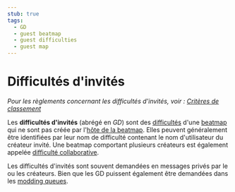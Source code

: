 ```yaml
---
stub: true
tags:
  - GD
  - guest beatmap
  - guest difficulties
  - guest map
---
```


# Difficultés d'invités

*Pour les règlements concernant les difficultés d'invités, voir : [Critères de classement](/wiki/Ranking_Criteria)*

Les **difficultés d'invités** (abrégé en *GD*) sont des [difficultés](/wiki/Beatmap/Difficulty) d'une [beatmap](/wiki/Beatmap) qui ne sont pas créée par l'[hôte de la beatmap](/wiki/Beatmap/Beatmap_host). Elles peuvent généralement être identifiées par leur nom de difficulté contenant le nom d'utilisateur du créateur invité. Une beatmap comportant plusieurs créateurs est également appelée [difficulté collaborative](/wiki/Beatmap/Beatmap_collaborations).

Les difficultés d'invités sont souvent demandées en messages privés par le ou les créateurs. Bien que les GD puissent également être demandées dans les [modding queues](https://osu.ppy.sh/community/forums/60).
